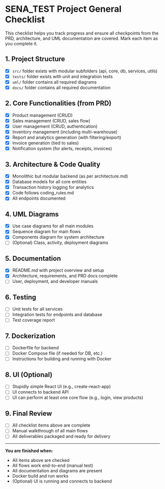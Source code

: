 # SENA_TEST Project General Checklist

This checklist helps you track progress and ensure all checkpoints from the PRD, architecture, and UML documentation are covered. Mark each item as you complete it.

## 1. Project Structure
- [x] `src/` folder exists with modular subfolders (api, core, db, services, utils)
- [x] `tests/` folder exists with unit and integration tests
- [x] `uml/` folder contains all required diagrams
- [x] `docs/` folder contains all required documentation

## 2. Core Functionalities (from PRD)
- [x] Product management (CRUD)
- [x] Sales management (CRUD, sales flow)
- [x] User management (CRUD, authentication)
- [x] Inventory management (including multi-warehouse)
- [x] Report and analytics generation (with filtering/export)
- [x] Invoice generation (tied to sales)
- [x] Notification system (for alerts, receipts, invoices)

## 3. Architecture & Code Quality
- [x] Monolithic but modular backend (as per architecture.md)
- [x] Database models for all core entities
- [x] Transaction history logging for analytics
- [x] Code follows coding_rules.md
- [x] All endpoints documented

## 4. UML Diagrams
- [x] Use case diagrams for all main modules
- [x] Sequence diagram for main flows
- [x] Components diagram for system architecture
- [ ] (Optional) Class, activity, deployment diagrams

## 5. Documentation
- [x] README.md with project overview and setup
- [x] Architecture, requirements, and PRD docs complete
- [ ] User, deployment, and developer manuals

## 6. Testing
- [ ] Unit tests for all services
- [ ] Integration tests for endpoints and database
- [ ] Test coverage report

## 7. Dockerization
- [ ] Dockerfile for backend
- [ ] Docker Compose file (if needed for DB, etc.)
- [ ] Instructions for building and running with Docker

## 8. UI (Optional)
- [ ] Stupidly simple React UI (e.g., create-react-app)
- [ ] UI connects to backend API
- [ ] UI can perform at least one core flow (e.g., login, view products)

## 9. Final Review
- [ ] All checklist items above are complete
- [ ] Manual walkthrough of all main flows
- [ ] All deliverables packaged and ready for delivery

---

**You are finished when:**
- All items above are checked
- All flows work end-to-end (manual test)
- All documentation and diagrams are present
- Docker build and run works
- (Optional) UI is running and connects to backend
